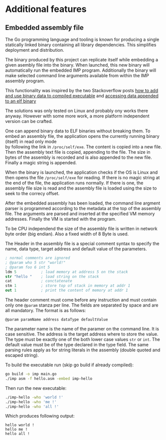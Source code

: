# Additional features

## Embedded assembly file

The Go programming language and tooling is known for producing a single statically 
linked binary containing all library dependencies. This simplifies deployment and 
distribution. 

The binary produced by this project can replicate itself while embedding a given 
asembly file into the binary. When launched, this new binary will automatically 
run the embedded IMP program. Additionally the binary will make selected command 
line arguments available from within the IMP assembly program.

This functionality was inspired by the two Stackoverflow posts 
[how to add and use binary data to compiled executable](https://stackoverflow.com/questions/32437714/how-to-add-and-use-binary-data-to-compiled-executable)
and 
[accessing data appended to an elf binary](https://stackoverflow.com/questions/5660792/accessing-data-appended-to-an-elf-binary)

The solutions was only tested on Linux and probably ony works there anyway.
However with some more work, a more platform independent version can be crafted.

One can append binary data to ELF binaries without breaking them. To embed an assembly 
file, the application opens the currently running binary (itself) in read only mode  
by following the link in `/proc/self/exe`. The content is copied into a new file.
Then the assembly text file is copied, appending to the file. The size in bytes of 
the assembly is recorded and is also appended to the new file. Finally a magic 
string is appended.

When the binary is launched, the application checks if the OS is Linux and then 
opens the file `/proc/self/exe` for reading. If there is no magic string at the 
end of the file, the application runs normally. If there is one, the assembly 
file size is read and the assembly file is loaded using the size to seek to the 
correcy offset. 

After the embedded assembly has been loaded, the command line argment parser is programmed 
according to the metadata at the top of the assembly file. The arguments are parsed 
and inserted at the specified VM memory addresses. Finally the VM is started with 
the program.

To be CPU independend the size of the assembly file is written in network byte order
(big endian). Also a fixed width of 8 Byte is used.

The Header in the assembly file is a special comment syntax to specify the name,
data type, target address and default value of the parameters.

```nasm
; normal comments are ignored
; @param who 5 str "world!"
; @param foo 6 int 5
ldm 5           ; load memory at address 5 on the stack 
str "hello "    ; load string on the stack
cat             ; conctatenate 
stm 1           ; store top of stack in memory at addr 1
out 1           ; print the content of memory at addr 1
```

The header comment must come before any instruction and must contain only one
`@param` stanza per line. The fields are separated by space and are all mandatory.
The format is as follows:

```
@param paramName address dataType defaultValue
```

The parameter name is the name of the paramer on the command line. It is case sensitive.
The address is the target address where to store the value. The type must be exactly one 
of the both lower case values `str` or `int`. The default value must be of the type 
declared in the type field. The same parsing rules apply as for string literals in the 
assembly (double quoted and escaped string).

To build the executable run (skip go build if already compiled):

```sh
go build -o imp main.go
./imp asm -f hello.asm -embed imp-hello
```

Then run the new executable:

```sh
./imp-hello -who 'world !'
./imp-hello -who 'me !'
./imp-hello -who 'all !'
```

Which produces following output:

```
hello world !
hello me !
hello all !
```

